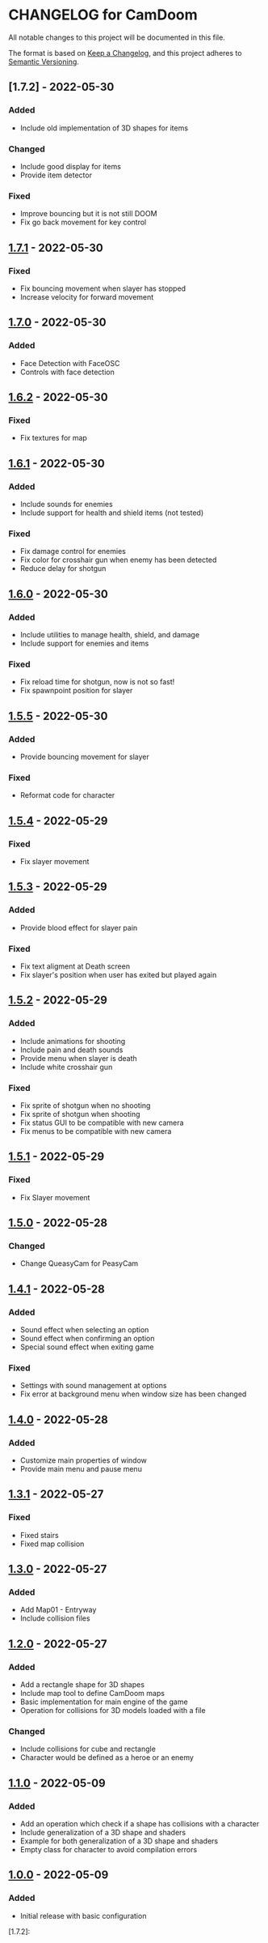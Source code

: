 # CHANGELOG for CamDoom

All notable changes to this project will be documented in this file.

The format is based on [Keep a Changelog](https://keepachangelog.com/en/1.0.0/),
and this project adheres to [Semantic Versioning](https://semver.org/spec/v2.0.0.html).

## [1.7.2] - 2022-05-30

### Added

- Include old implementation of 3D shapes for items

### Changed

- Include good display for items
- Provide item detector

### Fixed

- Improve bouncing but it is not still DOOM
- Fix go back movement for key control

## [1.7.1] - 2022-05-30

### Fixed

- Fix bouncing movement when slayer has stopped
- Increase velocity for forward movement

## [1.7.0] - 2022-05-30

### Added

- Face Detection with FaceOSC
- Controls with face detection

## [1.6.2] - 2022-05-30

### Fixed

- Fix textures for map

## [1.6.1] - 2022-05-30

### Added

- Include sounds for enemies
- Include support for health and shield items (not tested)

### Fixed

- Fix damage control for enemies
- Fix color for crosshair gun when enemy has been detected
- Reduce delay for shotgun

## [1.6.0] - 2022-05-30

### Added

- Include utilities to manage health, shield, and damage
- Include support for enemies and items

### Fixed

- Fix reload time for shotgun, now is not so fast!
- Fix spawnpoint position for slayer

## [1.5.5] - 2022-05-30

### Added

- Provide bouncing movement for slayer

### Fixed

- Reformat code for character

## [1.5.4] - 2022-05-29

### Fixed

- Fix slayer movement

## [1.5.3] - 2022-05-29

### Added

- Provide blood effect for slayer pain

### Fixed

- Fix text aligment at Death screen
- Fix slayer's position when user has exited but played again

## [1.5.2] - 2022-05-29

### Added

- Include animations for shooting
- Include pain and death sounds
- Provide menu when slayer is death
- Include white crosshair gun

### Fixed

- Fix sprite of shotgun when no shooting
- Fix sprite of shotgun when shooting
- Fix status GUI to be compatible with new camera
- Fix menus to be compatible with new camera

## [1.5.1] - 2022-05-29

### Fixed

- Fix Slayer movement

## [1.5.0] - 2022-05-28

### Changed

- Change QueasyCam for PeasyCam

## [1.4.1] - 2022-05-28

### Added

- Sound effect when selecting an option
- Sound effect when confirming an option
- Special sound effect when exiting game

### Fixed

- Settings with sound management at options
- Fix error at background menu when window size has been changed

## [1.4.0] - 2022-05-28

### Added

- Customize main properties of window
- Provide main menu and pause menu

## [1.3.1] - 2022-05-27

### Fixed

- Fixed stairs
- Fixed map collision

## [1.3.0] - 2022-05-27

### Added

- Add Map01 - Entryway
- Include collision files

## [1.2.0] - 2022-05-27

### Added

- Add a rectangle shape for 3D shapes
- Include map tool to define CamDoom maps
- Basic implementation for main engine of the game
- Operation for collisions for 3D models loaded with a file

### Changed

- Include collisions for cube and rectangle
- Character would be defined as a heroe or an enemy

## [1.1.0] - 2022-05-09

### Added

- Add an operation which check if a shape has collisions with a character
- Include generalization of a 3D shape and shaders
- Example for both generalization of a 3D shape and shaders
- Empty class for character to avoid compilation errors

## [1.0.0] - 2022-05-09

### Added

- Initial release with basic configuration

[1.0.0]: https://github.com/HectorMartinAlvarez/CamDoom/tree/4d200b08d6a17109b672b9193a49068f4c0a7a96
[1.1.0]: https://github.com/HectorMartinAlvarez/CamDoom/tree/f40e5bb8848e8538e8a3a9430eda03e48b0a9352
[1.2.0]: https://github.com/HectorMartinAlvarez/CamDoom/tree/d4e95c3cf46a959efe560396d6b12df44ab3d88d
[1.3.0]: https://github.com/HectorMartinAlvarez/CamDoom/tree/ef1bab59cda2a820bf9ea3d8b34d616c8df33094
[1.3.1]: https://github.com/HectorMartinAlvarez/CamDoom/tree/24eba18fe14190edd987d20922ed4bf514a290b5
[1.4.0]: https://github.com/HectorMartinAlvarez/CamDoom/tree/761511afcd788a0c4dbcb86a139c91c5b54990fb
[1.4.1]: https://github.com/HectorMartinAlvarez/CamDoom/tree/8cb7d98fd43348409c011feb82e9eb1fdb8f16ac
[1.5.0]: https://github.com/HectorMartinAlvarez/CamDoom/tree/27321b556e7985b3daa6f591324c5a7df2ab9cd4
[1.5.1]: https://github.com/HectorMartinAlvarez/CamDoom/tree/158f5198d4f9cbf17492cd1c89e7a42d88929ce1
[1.5.2]: https://github.com/HectorMartinAlvarez/CamDoom/tree/1f8025eed5b6e7f5ba0fad9fd6e5cd768d82417b
[1.5.3]: https://github.com/HectorMartinAlvarez/CamDoom/tree/d86b8af79930fab8a6a2bccf2a9dbae7c70cf371
[1.5.4]: https://github.com/HectorMartinAlvarez/CamDoom/tree/a7a908136bffa6cf9d8571d9b59f7b9166f67fcc
[1.5.5]: https://github.com/HectorMartinAlvarez/CamDoom/tree/711c7ac5083e3cf5428ad6821b95105abe78641d
[1.6.0]: https://github.com/HectorMartinAlvarez/CamDoom/tree/f9c31253ffa512fb84609e3fb500336ae9ce3e8b
[1.6.1]: https://github.com/HectorMartinAlvarez/CamDoom/tree/088f2b28a4b2890a69a90c185f8bdae2899df2c1
[1.6.2]: https://github.com/HectorMartinAlvarez/CamDoom/tree/6e4c65b6e567b915a220577f1738636119fb3e98
[1.7.0]: https://github.com/HectorMartinAlvarez/CamDoom/tree/241499d0c6e6ebf9ab8731f018f7a57951bcd613
[1.7.1]: https://github.com/HectorMartinAlvarez/CamDoom/tree/2f94af31ce98a7b7aac3281c9f095b34f7272b87
[1.7.2]: